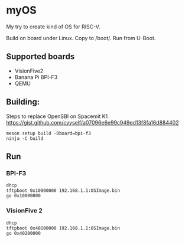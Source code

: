 # myOS

My try to create kind of OS for RISC-V.


Build on board under Linux.
Copy to /boot/.
Run from U-Boot.

## Supported boards
- VisionFive2
- Banana Pi BPI-F3
- QEMU

## Building:

Steps to replace OpenSBI on Spacemit K1
<br>
https://gist.github.com/cyyself/a07096e6e99c949ed13f8fa16d884402
<br>

```
meson setup build -Dboard=bpi-f3
ninja -C build
```

## Run
### BPI-F3
```
dhcp
tftpboot 0x10000000 192.168.1.1:OSImage.bin
go 0x10000000
```
### VisionFive 2
```
dhcp
tftpboot 0x40200000 192.168.1.1:OSImage.bin
go 0x40200000
```
